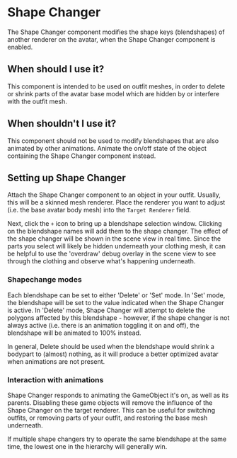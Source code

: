 ﻿# Shape Changer

<!-- TODO: Find a good screenshot -->

The Shape Changer component modifies the shape keys (blendshapes) of another renderer on the avatar, when the Shape 
Changer component is enabled.

## When should I use it?

This component is intended to be used on outfit meshes, in order to delete or shrink parts of the avatar base model
which are hidden by or interfere with the outfit mesh.

## When shouldn't I use it?

This component should not be used to modify blendshapes that are also animated by other animations. Animate the on/off
state of the object containing the Shape Changer component instead.

## Setting up Shape Changer

Attach the Shape Changer component to an object in your outfit. Usually, this will be a skinned mesh renderer. Place the
renderer you want to adjust (i.e. the base avatar body mesh) into the `Target Renderer` field.

Next, click the `+` icon to bring up a blendshape selection window. Clicking on the blendshape names will add them to the
shape changer. The effect of the shape changer will be shown in the scene view in real time. Since the parts you select
will likely be hidden underneath your clothing mesh, it can be helpful to use the 'overdraw' debug overlay in the scene
view to see through the clothing and observe what's happening underneath.

### Shapechange modes

Each blendshape can be set to either 'Delete' or 'Set' mode. In 'Set' mode, the blendshape will be set to the value
indicated when the Shape Changer is active. In 'Delete' mode, Shape Changer will attempt to delete the
polygons affected by this blendshape - however, if the shape changer is not always active (i.e. there is an animation
toggling it on and off), the blendshape will be animated to 100% instead.

In general, Delete should be used when the blendshape would shrink a bodypart to (almost) nothing, as it will produce a
better optimized avatar when animations are not present.

### Interaction with animations

Shape Changer responds to animating the GameObject it's on, as well as its parents. Disabling these game objects will
remove the influence of the Shape Changer on the target renderer. This can be useful for switching outfits, or removing
parts of your outfit, and restoring the base mesh underneath.

If multiple shape changers try to operate the same blendshape at the same time, the lowest one in the hierarchy will
generally win.